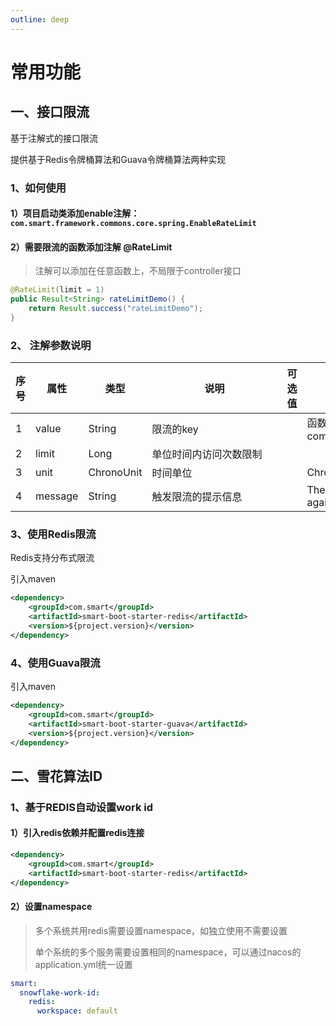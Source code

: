 ```yaml
---
outline: deep
---
```


# 常用功能

## 一、接口限流

基于注解式的接口限流

提供基于Redis令牌桶算法和Guava令牌桶算法两种实现

### 1、如何使用

#### 1）项目启动类添加enable注解：`com.smart.framework.commons.core.spring.EnableRateLimit`

#### 2）需要限流的函数添加注解 @RateLimit

> 注解可以添加在任意函数上，不局限于controller接口

```java
@RateLimit(limit = 1)
public Result<String> rateLimitDemo() {
    return Result.success("rateLimitDemo");
}
```

### 2、 注解参数说明

| 序号 | 属性    | 类型       | <div style="width: 200px">说明</div> | 可选值 | 默认值                                                       |
| ---- | ------- | ---------- | ------------------------------------ | ------ | ------------------------------------------------------------ |
| 1    | value   | String     | 限流的key                            |        | 函数限定名，例如com.smart.service.system.TestController#rateLimitDemo() |
| 2    | limit   | Long       | 单位时间内访问次数限制               |        |                                                              |
| 3    | unit    | ChronoUnit | 时间单位                             |        | ChronoUnit.SECONDS                                           |
| 4    | message | String     | 触发限流的提示信息                   |        | The maximum access times limit is exceeded. Please try again later |

### 3、使用Redis限流

Redis支持分布式限流

引入maven

```xml
<dependency>
    <groupId>com.smart</groupId>
    <artifactId>smart-boot-starter-redis</artifactId>
    <version>${project.version}</version>
</dependency>
```

### 4、使用Guava限流

引入maven

```xml
<dependency>
    <groupId>com.smart</groupId>
    <artifactId>smart-boot-starter-guava</artifactId>
    <version>${project.version}</version>
</dependency>
```

## 二、雪花算法ID

### 1、基于REDIS自动设置work id

#### 1）引入redis依赖并配置redis连接

```xml
<dependency>
    <groupId>com.smart</groupId>
    <artifactId>smart-boot-starter-redis</artifactId>
</dependency>
```

#### 2）设置namespace

> 多个系统共用redis需要设置namespace，如独立使用不需要设置
>
> 单个系统的多个服务需要设置相同的namespace，可以通过nacos的application.yml统一设置

```yml
smart:
  snowflake-work-id:
    redis:
      workspace: default
```


